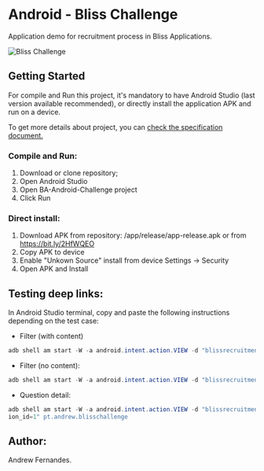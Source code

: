 
# Android - Bliss Challenge
Application demo for recruitment process in Bliss Applications. 

![Bliss Challenge](https://i.ibb.co/Xj0Zv81/smartmockups-jzjp5trv.jpg)

## Getting Started
For compile and Run this project, it's mandatory to have Android Studio (last version available recommended), or directly install the application APK and run on a device.

 To get more details about project, you can [check the specification document.](https://docs.google.com/document/d/1qpQDsO03DT9TIqg4oFqtrokr4gXkHF4dlrHgOEXRQ9w/edit#heading=h.xv5gmb3t855w)

### Compile and Run:

 1. Download or clone repository;
 2. Open Android Studio
 3. Open BA-Android-Challenge project
 4. Click Run

### Direct install:

 1. Download APK from repository: /app/release/app-release.apk or from https://bit.ly/2HfWQEO
 2. Copy APK to device
 3. Enable "Unkown Source" install from device Settings -> Security
 4. Open APK and Install

## Testing deep links: 
In Android Studio terminal, copy and paste the following instructions depending on the test case:

 

 -  Filter (with content) 

```java
adb shell am start -W -a android.intent.action.VIEW -d "blissrecruitment://questions?question_filter=FILTER" pt.andrew.blisschallenge
```
	 
 - Filter (no content): 
 ```java
adb shell am start -W -a android.intent.action.VIEW -d "blissrecruitment://questions?question_filter=" pt.andrew.blisschallenge
```
 
 - Question detail: 
  ```java
adb shell am start -W -a android.intent.action.VIEW -d "blissrecruitment://questions?quest  
ion_id=1" pt.andrew.blisschallenge
```

## Author:
Andrew Fernandes. 


	 
